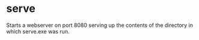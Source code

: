 # serve
Starts a webserver on port 8080 serving up the contents of the directory in which serve.exe was run.
